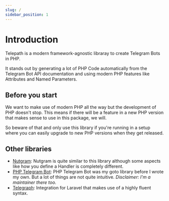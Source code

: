 ```yaml
---
slug: /
sidebar_position: 1
---
```


Introduction
============

Telepath is a modern framework-agnostic libraray to create Telegram Bots in PHP.

It stands out by generating a lot of PHP Code automatically from the Telegram Bot API documentation and using modern PHP features like Attributes and Named Parameters.

## Before you start

We want to make use of modern PHP all the way but the development of PHP doesn't stop. This means if there will be a feature in a new PHP version that makes sense to use in this package, we will.

So beware of that and only use this library if you're running in a setup where you can easily upgrade to new PHP versions when they get released.

## Other libraries

- [Nutgram](https://nutgram.dev/):
  Nutgram is quite similar to this library although some aspects like how you define a Handler is completely different.
- [PHP Telegram Bot](https://github.com/php-telegram-bot/core):
  PHP Telegram Bot was my goto library before I wrote my own. But a lot of things are not quite intuitive.
  _Disclaimer: I'm a maintainer there too._
- [Telegraph](https://github.com/defstudio/telegraph):
  Integration for Laravel that makes use of a highly fluent syntax.